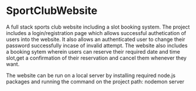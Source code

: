 # SportClubWebsite
A full stack sports club website including a slot booking system.
The project includes a login/registration page which allows successful authetication of users into the website. It also allows an authenticated user to change their password successfully incase of invalid attempt. The website also includes a booking sytem wherein users can reserve their required date and time slot,get a confirmation of their reservation and cancel them whenever they want. 

The website can be run on a local server by installing required node.js packages and running the command on the project path:
nodemon server

